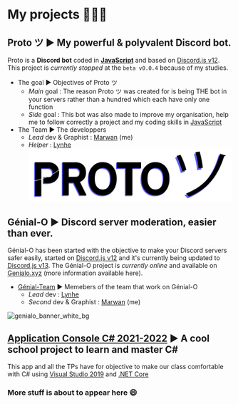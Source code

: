 # My projects 🥼🧪💥

## Proto ツ ► My powerful & polyvalent Discord bot.
Proto is a **Discord bot** coded in [**JavaScript**](https://developer.mozilla.org/en-US/docs/Web/JavaScript) and based on [Discord.js v12](https://discord.js.org/#/docs/main/v12/general/welcome).
This project is *currently stopped* at the `beta v0.0.4` because of my studies.
- The goal ► Objectives of Proto ツ
  - *Main* goal : The reason Proto ツ was created for is being THE bot in your servers rather than a hundred which each have only one function
  - *Side* goal : This bot was also made to improve my organisation, help me to follow correctly a project and my coding skills in [JavaScript](https://developer.mozilla.org/en-US/docs/Web/JavaScript)
- The Team ► The developpers
   - *Lead* dev & Graphist : [Marwan](https://github.com/marwank270) (me) 
   - *Helper* : [Lynhe](https://github.com/LyneQ)
![proto_banner](https://github.com/marwank270/marwank270/blob/8fba33c0519d0a27c18b5b06354754d42c56f1a3/res/proto_banner.png)

## Génial-O ► Discord server moderation, easier than ever.
Génial-O has been started with the objective to make your Discord servers safer easily, started on [Discord.js v12](https://discord.js.org/#/docs/main/v12/general/welcome) and it's currently being updated to [Discord.js v13](https://discord.js.org/#/docs/main/13.4.0/general/welcome).
The Génial-O project is *currently online* and available on [Genialo.xyz](https://genialo.xyz) (more information available here). 
- [Génial-Team](https://github.com/Genial-Team) ► Memebers of the team that work on Génial-O
  - *Lead* dev : [Lynhe](https://github.com/LyneQ)
  - *Second* dev & Graphist : [Marwan](https://github.com/marwank270) (me)
 
  
![genialo_banner_white_bg](https://genialo.xyz/banner.png)

## [Application Console C# 2021-2022](https://github.com/marwank270/projet_csharp) ► A cool school project to learn and master C#
This app and all the TPs have for objective to make our class comfortable with C# using [Visual Studio 2019](https://visualstudio.microsoft.com/fr/vs/older-downloads/) and [.NET Core](https://docs.microsoft.com/fr-fr/dotnet/csharp/)
### More stuff is about to appear here 😄

<!--
**marwank270/marwank270** is a ✨ _special_ ✨ repository because its `README.md` (this file) appears on your GitHub profile.

Here are some ideas to get you started:

- 🔭 I’m currently working on ...
- 🌱 I’m currently learning ...
- 👯 I’m looking to collaborate on ...
- 🤔 I’m looking for help with ...
- 💬 Ask me about ...
- 📫 How to reach me: ...
- 😄 Pronouns: ...
- ⚡ Fun fact: ...
-->
